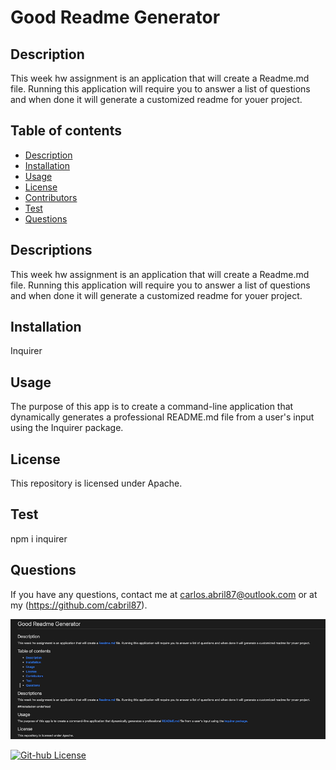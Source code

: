 
  
  # Good Readme Generator

  ## Description

  This week hw assignment is an application that will create a Readme.md file. Running this application will require you to answer a list of questions and when done it will generate a customized readme for youer project.

  ## Table of contents

  * [Description](#description)
  * [Installation](#installation)
  * [Usage](#usage)
  * [License](#license)
  * [Contributors](#contributors)
  * [Test](#test)
  * [Questions](#questions)

  ## Descriptions

  This week hw assignment is an application that will create a Readme.md file. Running this application will require you to answer a list of questions and when done it will generate a customized readme for youer project.

  ## Installation
  
  Inquirer

  ## Usage

  The purpose of this app is to create a command-line application that dynamically generates a professional README.md file from a user's input using the Inquirer package.

  ## License 

  This repository is licensed under Apache.

  
  ## Test 
  
  npm i inquirer
  
  ## Questions
  
  If you have any questions, contact me at carlos.abril87@outlook.com or at my (https://github.com/cabril87).

  ![](./Assets/SS.png)

  [![Git-hub License](https://img.shields.io/badge/License-Apache%202.0-blue.svg)](https://opensource.org/licenses/Apache-2.0)
